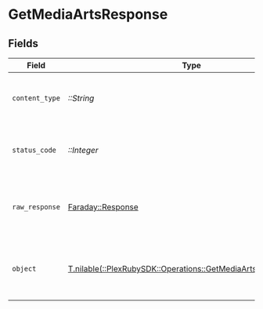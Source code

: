 # GetMediaArtsResponse


## Fields

| Field                                                                                                                 | Type                                                                                                                  | Required                                                                                                              | Description                                                                                                           |
| --------------------------------------------------------------------------------------------------------------------- | --------------------------------------------------------------------------------------------------------------------- | --------------------------------------------------------------------------------------------------------------------- | --------------------------------------------------------------------------------------------------------------------- |
| `content_type`                                                                                                        | *::String*                                                                                                            | :heavy_check_mark:                                                                                                    | HTTP response content type for this operation                                                                         |
| `status_code`                                                                                                         | *::Integer*                                                                                                           | :heavy_check_mark:                                                                                                    | HTTP response status code for this operation                                                                          |
| `raw_response`                                                                                                        | [Faraday::Response](https://www.rubydoc.info/gems/faraday/Faraday/Response)                                           | :heavy_check_mark:                                                                                                    | Raw HTTP response; suitable for custom response parsing                                                               |
| `object`                                                                                                              | [T.nilable(::PlexRubySDK::Operations::GetMediaArtsResponseBody)](../../models/operations/getmediaartsresponsebody.md) | :heavy_minus_sign:                                                                                                    | The available background artwork for the library item.                                                                |